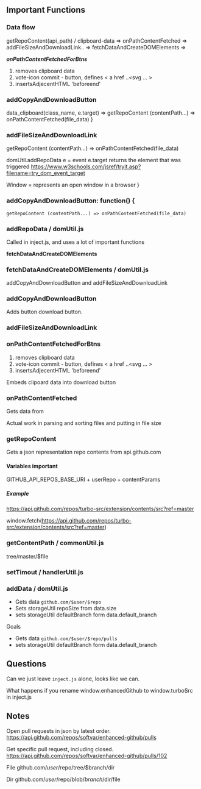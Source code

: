 ## Important Functions

### Data flow

 getRepoContent(api_path) / clipboard-data => onPathContentFetched => addFileSizeAndDownloadLink.. =>  fetchDataAndCreateDOMElements =>

***onPathContentFetchedForBtns***

1. removes clipboard data
2. vote-icon commit - button, defines < a href ..<svg ... >
3. insertsAdjecentHTML 'beforeend'


### addCopyAndDownloadButton

   data_clipboard(class_name, e.target) => getRepoContent (contentPath...) => onPathContentFetched(file_data)
}

### addFileSizeAndDownloadLink
   getRepoContent (contentPath...) => onPathContentFetched(file_data)

domUtil.addRepoData
   e = event
   e.target returns the element that was triggered
   https://www.w3schools.com/jsref/tryit.asp?filename=try_dom_event_target

   Window = represents an open window in a browser
}


### addCopyAndDownloadButton: function() {
    getRepoContent (contentPath...) => onPathContentFetched(file_data)

### addRepoData / domUtil.js

Called in inject.js, and uses a lot of important functions

**fetchDataAndCreateDOMElements**

### fetchDataAndCreateDOMElements / domUtil.js

addCopyAndDownloadButton and addFileSizeAndDownloadLink

### addCopyAndDownloadButton

Adds button download button.

### addFileSizeAndDownloadLink

### onPathContentFetchedForBtns

1. removes clipboard data
2. vote-icon commit - button, defines < a href ..<svg ... >
3. insertsAdjecentHTML 'beforeend'

Embeds clipoard data into download button

### onPathContentFetched

Gets data from

Actual work in parsing and sorting files and putting in file size

### getRepoContent

Gets a json representation repo contents from api.github.com

#### Variables important

GITHUB_API_REPOS_BASE_URI + userRepo + contentParams

##### Example
https://api.github.com/repos/turbo-src/extension/contents/src?ref=master

window.fetch(https://api.github.com/repos/turbo-src/extension/contents/src?ref=master)

### getContentPath / commonUtil.js
tree/master/$file



### setTimout / handlerUtil.js




### addData / domUtil.js

* Gets data `github.com/$user/$repo`
* Sets storageUtil repoSize from data.size
* sets storageUtil defaultBranch form data.default_branch

Goals
* Gets data `github.com/$user/$repo/pulls`
* sets storageUtil defaultBranch form data.default_branch


## Questions

Can we just leave `inject.js` alone, looks like we can.

What happens if you rename window.enhancedGithub to window.turboSrc in inject.js

## Notes

Open pull requests in json by latest order.
https://api.github.com/repos/softvar/enhanced-github/pulls

Get specific pull request, including closed.
https://api.github.com/repos/softvar/enhanced-github/pulls/102

File
github.com/$user/$repo/tree/$branch/dir

Dir
github.com/$user/$repo/blob/$branch/$dir/file
